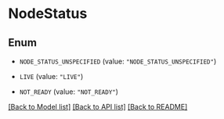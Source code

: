 # NodeStatus

## Enum


* `NODE_STATUS_UNSPECIFIED` (value: `"NODE_STATUS_UNSPECIFIED"`)

* `LIVE` (value: `"LIVE"`)

* `NOT_READY` (value: `"NOT_READY"`)


[[Back to Model list]](../README.md#documentation-for-models) [[Back to API list]](../README.md#documentation-for-api-endpoints) [[Back to README]](../README.md)


